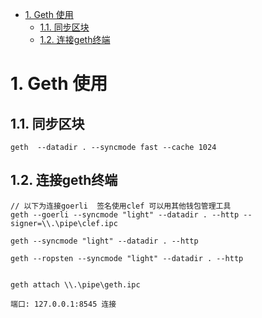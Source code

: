 
- [1. Geth 使用](#1-geth-使用)
  - [1.1. 同步区块](#11-同步区块)
  - [1.2. 连接geth终端](#12-连接geth终端)
# 1. Geth 使用
## 1.1. 同步区块
```
geth  --datadir . --syncmode fast --cache 1024

```

## 1.2. 连接geth终端
```
// 以下为连接goerli  签名使用clef 可以用其他钱包管理工具
geth --goerli --syncmode "light" --datadir . --http --signer=\\.\pipe\clef.ipc

geth --syncmode "light" --datadir . --http

geth --ropsten --syncmode "light" --datadir . --http


geth attach \\.\pipe\geth.ipc

端口: 127.0.0.1:8545 连接
```